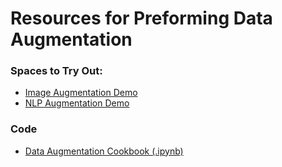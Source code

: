# Resources for Preforming Data Augmentation

### Spaces to Try Out:

* [Image Augmentation Demo](https://huggingface.co/spaces/maximuspowers/img-aug-demo)
* [NLP Augmentation Demo](https://huggingface.co/spaces/maximuspowers/text-aug-demo)

### Code

* [Data Augmentation Cookbook (.ipynb)](DataAugmentationLecture.ipynb)
